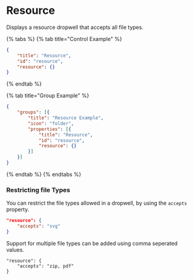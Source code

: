 # Resource

Displays a resource dropwell that accepts all file types.

{% tabs %}
{% tab title="Control Example" %}
```json
{
    "title": "Resource",
    "id": "resource",
    "resource": {}
}
```
{% endtab %}

{% tab title="Group Example" %}
```json
{
    "groups": [{
        "title": "Resource Example",
        "icon": "folder",
        "properties": [{
            "title": "Resource",
            "id": "resource",
            "resource": {}
        }]
    }]
}
```
{% endtab %}
{% endtabs %}

### Restricting file Types

You can restrict the file types allowed in a dropwell, by using the `accepts` property.

```json
"resource": {
    "accepts": "svg"
}
```

Support for multiple file types can be added using comma seperated values.

```
"resource": {
    "accepts": "zip, pdf"
}
```



